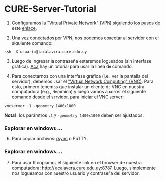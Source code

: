# CURE-Server-Tutorial


1. Configuramos la ["Virtual Private Network" (VPN)](https://es.wikipedia.org/wiki/Red_privada_virtual) siguiendo los pasos de este [enlace](http://wiki.cure.edu.uy/index.php/Como_configurar_conexi%C3%B3n_VPN).

2. Una vez conectados por VPN, nos podemos conectar al servidor con el siguiente comando:
```
ssh -X usuario@lacalavera.cure.edu.uy
```

3. Luego de ingresar la contraseña estaremos logueados (sin interfase gráfica). [Aca](https://fortinux.gitbooks.io/humble_tips/content/usando_la_linea_de_comandos/) hay un tutorial para usar la linea de comando.

4. Para conectarnos con una interfase gráfica (i.e., ver la pantalla del servidor), debemos usar el ["Virtual Network Computing" (VNC)](https://es.wikipedia.org/wiki/VNC). Para esto, primero tenemos que instalar un cliente de VNC en nuestra computadora (e.g., Remmina) y luego vamos a correr el siguiente comando desde el servidor, para iniciar el VNC server:
```
vncserver :1 -geometry 1400x1000 
```

**Nota1**: los parámtros ```:1``` y ```-geometry 1400x1000``` deben ser ajustados.


### Explorar en windows ...

6. Para copiar archivos: [rsync](https://kyup.com/tutorials/copy-files-rsync-ssh/) o PuTTY.

### Explorar en windows ...

7. Para usar R copiamos el siguiente link en el browser de nuestra computadora: http://lacalavera.cure.edu.uy:8787. Luego, simplemente nos logueamos con nuestro usuario y contraseña del servidor. 
